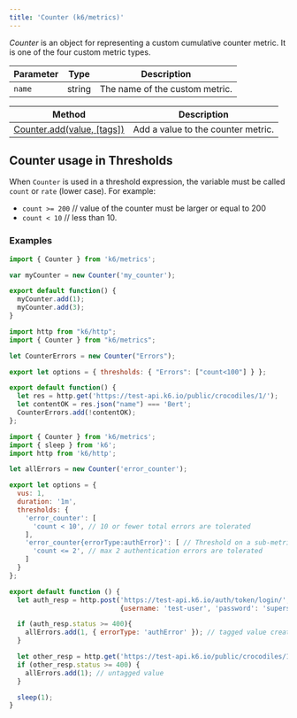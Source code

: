 ```yaml
---
title: 'Counter (k6/metrics)'
---
```


_Counter_ is an object for representing a custom cumulative counter metric. It is one of the four custom metric types.

| Parameter | Type   | Description                    |
| --------- | ------ | ------------------------------ |
| `name`    | string | The name of the custom metric. |

| Method                                                                                             | Description                        |
| -------------------------------------------------------------------------------------------------- | ---------------------------------- |
| [Counter.add(value, [tags])](/javascript-api/k6-metrics/counter-k6-metrics/counter-add-value-tags) | Add a value to the counter metric. |

## Counter usage in Thresholds

When `Counter` is used in a threshold expression, the variable must be called `count` or `rate` (lower case).
For example:

- `count >= 200` // value of the counter must be larger or equal to 200
- `count < 10` // less than 10.

### Examples

<div class="code-group" data-props='{"labels": ["Simple example"], "lineNumbers": [true]}'>

```javaScript
import { Counter } from 'k6/metrics';

var myCounter = new Counter('my_counter');

export default function() {
  myCounter.add(1);
  myCounter.add(3);
}
```

</div>

<div class="code-group" data-props='{"labels": ["Simple Threshold usage"], "lineNumbers": [true]}'>

```javaScript
import http from "k6/http";
import { Counter } from "k6/metrics";

let CounterErrors = new Counter("Errors");

export let options = { thresholds: { "Errors": ["count<100"] } };

export default function() {
  let res = http.get('https://test-api.k6.io/public/crocodiles/1/');
  let contentOK = res.json("name") === 'Bert';
  CounterErrors.add(!contentOK);
};
```

</div>

<div class="code-group" data-props='{"labels": ["Advanced Thresholds"], "lineNumbers": [true]}'>

```javaScript
import { Counter } from 'k6/metrics';
import { sleep } from 'k6';
import http from 'k6/http';

let allErrors = new Counter('error_counter');

export let options = {
  vus: 1,
  duration: '1m',
  thresholds: {
    'error_counter': [
      'count < 10', // 10 or fewer total errors are tolerated
    ],
    'error_counter{errorType:authError}': [ // Threshold on a sub-metric (tagged values)
      'count <= 2', // max 2 authentication errors are tolerated
    ]
  }
};

export default function () {
  let auth_resp = http.post('https://test-api.k6.io/auth/token/login/',
                            {username: 'test-user', 'password': 'supersecure'});

  if (auth_resp.status >= 400){
    allErrors.add(1, { errorType: 'authError' }); // tagged value creates submetric (useful for making thresholds specific)
  }

  let other_resp = http.get('https://test-api.k6.io/public/crocodiles/1/');
  if (other_resp.status >= 400) {
    allErrors.add(1); // untagged value
  }

  sleep(1);
}
```

</div>
